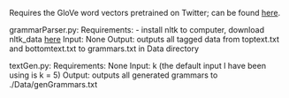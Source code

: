 Requires the GloVe word vectors pretrained on Twitter; can be found [here](https://github.com/stanfordnlp/GloVe).


grammarParser.py:
    Requirements:
        - install nltk to computer, download nltk_data [here](https://www.nltk.org/data.html)
    Input: None
    Output: outputs all tagged data from toptext.txt and bottomtext.txt to grammars.txt in Data directory

textGen.py:
    Requirements: None
    Input: k (the default input I have been using is k = 5)
    Output: outputs all generated grammars to ./Data/genGrammars.txt
